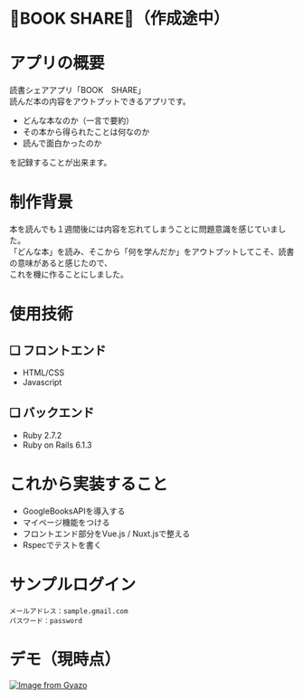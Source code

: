 # 📖BOOK SHARE📖（作成途中）

# アプリの概要
読書シェアアプリ「BOOK　SHARE」
<br>
 読んだ本の内容をアウトプットできるアプリです。
<br>

- どんな本なのか（一言で要約）
- その本から得られたことは何なのか
- 読んで面白かったのか

を記録することが出来ます。

# 制作背景
本を読んでも１週間後には内容を忘れてしまうことに問題意識を感じていました。
<br>
「どんな本」を読み、そこから「何を学んだか」をアウトプットしてこそ、読書の意味があると感じたので、
<br>
これを機に作ることにしました。



# 使用技術
## ❏ フロントエンド
- HTML/CSS
- Javascript
## ❏ バックエンド
- Ruby 2.7.2
- Ruby on Rails 6.1.3

# これから実装すること
- GoogleBooksAPIを導入する
- マイページ機能をつける
- フロントエンド部分をVue.js / Nuxt.jsで整える
- Rspecでテストを書く

# サンプルログイン
```
メールアドレス：sample.gmail.com
パスワード：password
```

# デモ（現時点）
[![Image from Gyazo](https://i.gyazo.com/9c05bc92ee31c4a3e7ae45ff4b7f82b2.gif)](https://gyazo.com/9c05bc92ee31c4a3e7ae45ff4b7f82b2)

